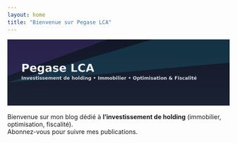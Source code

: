 ```yaml
---
layout: home
title: "Bienvenue sur Pegase LCA"
---
```



![Pegase LCA - Investissement de holding](/posts/_posts/pegase_hero.png)


Bienvenue sur mon blog dédié à **l’investissement de holding** (immobilier, optimisation, fiscalité).  
Abonnez-vous pour suivre mes publications.
